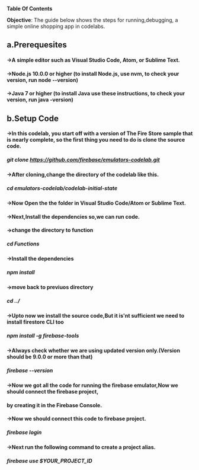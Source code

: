 
**Table Of Contents**

**Objective**: The guide below shows the steps for running,debugging, a simple online shopping app in codelabs.

## a.Prerequesites
#### ->A simple editor such as Visual Studio Code, Atom, or Sublime Text.
#### ->Node.js 10.0.0 or higher (to install Node.js, use nvm, to check your version, run node --version)
#### ->Java 7 or higher (to install Java use these instructions, to check your version, run java -version)

## b.Setup Code
#### ->In this codelab, you start off with a version of The Fire Store sample that is nearly complete, so the first thing you need to do is clone the source code.
  #####     git clone https://github.com/firebase/emulators-codelab.git
#### ->After cloning,change the directory of the codelab like this.
#####       cd emulators-codelab/codelab-initial-state
#### ->Now Open the the folder in Visual Studio Code/Atom or Sublime Text.
#### ->Next,Install the dependencies so,we can run code.
#### ->change the directory to function
#####       cd Functions
#### ->Install the dependencies 
#####       npm install
#### ->move back to previuos directory
#####       cd ../
#### ->Upto now we install the source code,But it is'nt sufficient we need to install firestore CLI too
#####       npm install -g firebase-tools
#### ->Always check whether we are using updated version only.(Version should be 9.0.0 or more than that)
#####       firebase --version
#### ->Now we got all the code for running the firebase emulator,Now we should connect the firebase project,
####   by creating it in the Firebase Console.
#### ->Now we should connect this code to firebase project.
#####       firebase login
#### ->Next run the following command to create a project alias.
#####       firebase use $YOUR_PROJECT_ID


